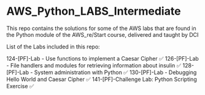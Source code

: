 # AWS_Python_LABS_Intermediate
This repo contains the solutions for some of the AWS labs that are found in the Python module of the AWS_re/Start course, delivered and taught by DCI

List of the Labs included in this repo:

124-[PF]-Lab - Use functions to implement a Caesar Cipher ✅ 
126-[PF]-Lab - File handlers and modules for retrieving information about insulin ✅ 
128-[PF]-Lab - System administration with Python ✅ 
130-[PF]-Lab - Debugging Hello World and Caesar Cipher ✅ 
141-[PF]-Challenge Lab: Python Scripting Exercise ✅ 



